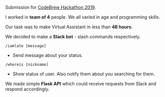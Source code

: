 Submission for [CodeBrew Hackathon 2019](https://codebrewhack.com/behind-codebrew-hackathon-2019/).

I worked in **team of 4** people. We all varied in age and programming skills.

Our task was to make Virtual Assistant in less than **48 hours**.

We decided to make a **Slack bot** - slash commands respectively.

`/iamlate [message]`
- Send message about your status.

`/whereis [nickname]`
- Show status of user. Also notify them about you searching for them.

We made simple **Flask API** which could receive requests from Slack and respond accordingly.
